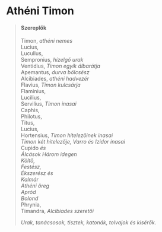 <!-- ======================================================================
--- Search engine
title:          Athéni Timon
keywords:       Timon, Athén, tragédia
description:    William Shakespeare: Athéni Timon.
--- Menu system
order:          20
text:           Athéni Timon
hidden:         false
umbel:          false
--- Page properties
id:             /tragedies/timon-of-athens
document:       
layout:         layout-2-left
$-left:         play-list
searchable:     true
======================================================================= -->

# Athéni Timon

>   #### Szereplők
>   
>   Timon, _athéni nemes_  
    Lucius,  
    Lucullus,  
    Sempronius, _hízelgő urak_  
    Ventidius, _Timon egyik álbarátja_  
    Apemantus, _durva bölcsész_  
    Alcibiades, _athéni hadvezér_  
    Flavius, _Timon kulcsárja_  
    Flaminius,  
    Lucilius,  
    Servilius, _Timon inasai_  
    Caphis,  
    Philotus,  
    Titus,  
    Lucius,  
    Hortensius, _Timon hitelezőinek inasai_  
    _Timon két hitelezője, Varro és Izidor inasai_  
    Cupido _és_  
    _Álcások_
    _Három idegen_  
    _Költő,  
    Festész,  
    Ékszerész és  
    Kalmár_  
    _Athéni öreg_  
    _Apród_  
    _Bolond_  
    Phrynia,  
    Timandra, _Alcibiades szeretői_
>   
>   _Urak, tanácsosok, tisztek, katonák, tolvajok és kisérők._

